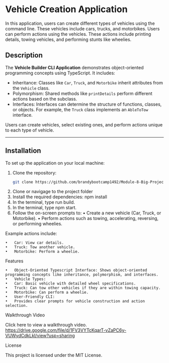 # Vehicle Creation Application

In this application, users can create different types of vehicles using the command line. These vehicles include cars, trucks, and motorbikes.   Users can perform actions using the vehicles. These actions include printing details, towing vehicles, and performing stunts like wheelies.


## Description

The **Vehicle Builder CLI Application** demonstrates object-oriented programming concepts using TypeScript. It includes:
- Inheritance: Classes like `Car`, `Truck`, and `Motorbike` inherit attributes from the `Vehicle` class.
- Polymorphism: Shared methods like `printDetails` perform different actions based on the subclass.
- Interfaces: Interfaces can determine the structure of functions, classes, or objects.  For example, the `Truck` class implements an `AbleToTow` interface.
  
Users can create vehicles, select existing ones, and perform actions unique to each type of vehicle.

---

## Installation

To set up the application on your local machine:

1. Clone the repository:
   ```bash
   git clone https://github.com/brandybootcamp1492/Module-8-Big-Project.git
2. Clone or navigage to the project folder   
3.	Install the required dependencies: npm install 
4. In the terminal, type run build.
5.  In the terminal, type npm start.
3.	Follow the on-screen prompts to:
	•	Create a new vehicle (Car, Truck, or Motorbike).
	•	Perform actions such as towing, accelerating, reversing, or performing wheelies.

Example actions include:

	•	Car: View car details.
	•	Truck: Tow another vehicle.
	•	Motorbike: Perform a wheelie.

Features

	•	Object-Oriented Typescript Interface: Shows object-oriented programming concepts like inheritance, polymorphism, and interfaces.
	•	Vehicle Types:
	•	Car: Basic vehicle with detailed wheel specifications.
	•	Truck: Can tow other vehicles if they are within towing capacity.
	•	Motorbike: Can perform a wheelie.
	•	User-Friendly CLI:
	•	Provides clear prompts for vehicle construction and action selection.

Walkthrough Video

Click here to view a walkthrough video.  https://drive.google.com/file/d/1FV3VYTcKqarT-vZaPC6y-VUWydCdkLkl/view?usp=sharing

License

This project is licensed under the MIT License.




